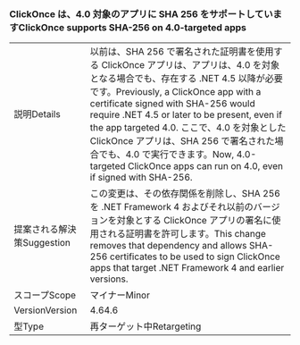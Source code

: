 ### <a name="clickonce-supports-sha-256-on-40-targeted-apps"></a><span data-ttu-id="a008f-101">ClickOnce は、4.0 対象のアプリに SHA 256 をサポートしています</span><span class="sxs-lookup"><span data-stu-id="a008f-101">ClickOnce supports SHA-256 on 4.0-targeted apps</span></span>

|   |   |
|---|---|
|<span data-ttu-id="a008f-102">説明</span><span class="sxs-lookup"><span data-stu-id="a008f-102">Details</span></span>|<span data-ttu-id="a008f-103">以前は、SHA 256 で署名された証明書を使用する ClickOnce アプリは、アプリは、4.0 を対象となる場合でも、存在する .NET 4.5 以降が必要です。</span><span class="sxs-lookup"><span data-stu-id="a008f-103">Previously, a ClickOnce app with a certificate signed with SHA-256 would require .NET 4.5 or later to be present, even if the app targeted 4.0.</span></span> <span data-ttu-id="a008f-104">ここで、4.0 を対象とした ClickOnce アプリは、SHA 256 で署名された場合でも、4.0 で実行できます。</span><span class="sxs-lookup"><span data-stu-id="a008f-104">Now, 4.0-targeted ClickOnce apps can run on 4.0, even if signed with SHA-256.</span></span>|
|<span data-ttu-id="a008f-105">提案される解決策</span><span class="sxs-lookup"><span data-stu-id="a008f-105">Suggestion</span></span>|<span data-ttu-id="a008f-106">この変更は、その依存関係を削除し、SHA 256 を .NET Framework 4 およびそれ以前のバージョンを対象とする ClickOnce アプリの署名に使用される証明書を許可します。</span><span class="sxs-lookup"><span data-stu-id="a008f-106">This change removes that dependency and allows SHA-256 certificates to be used to sign ClickOnce apps that target .NET Framework 4 and earlier versions.</span></span>|
|<span data-ttu-id="a008f-107">スコープ</span><span class="sxs-lookup"><span data-stu-id="a008f-107">Scope</span></span>|<span data-ttu-id="a008f-108">マイナー</span><span class="sxs-lookup"><span data-stu-id="a008f-108">Minor</span></span>|
|<span data-ttu-id="a008f-109">Version</span><span class="sxs-lookup"><span data-stu-id="a008f-109">Version</span></span>|<span data-ttu-id="a008f-110">4.6</span><span class="sxs-lookup"><span data-stu-id="a008f-110">4.6</span></span>|
|<span data-ttu-id="a008f-111">型</span><span class="sxs-lookup"><span data-stu-id="a008f-111">Type</span></span>|<span data-ttu-id="a008f-112">再ターゲット中</span><span class="sxs-lookup"><span data-stu-id="a008f-112">Retargeting</span></span>|

